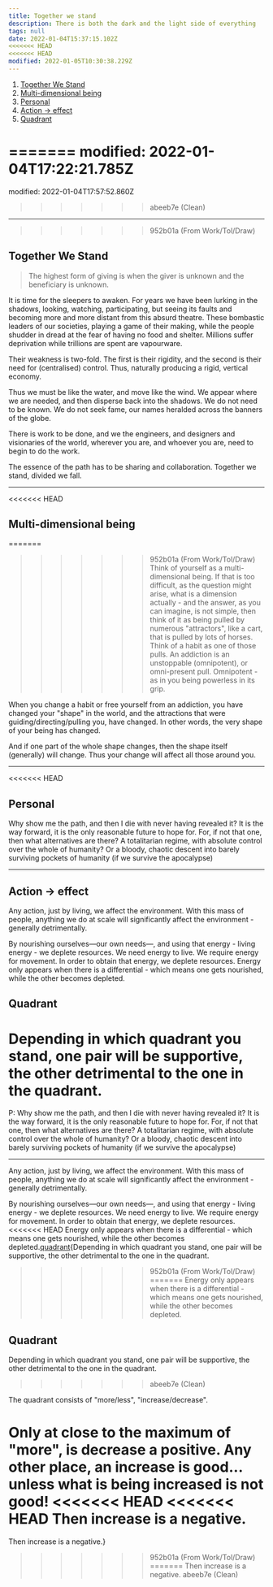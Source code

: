 ```yaml
---
title: Together we stand
description: There is both the dark and the light side of everything
tags: null
date: 2022-01-04T15:37:15.102Z
<<<<<<< HEAD
<<<<<<< HEAD
modified: 2022-01-05T10:30:38.229Z
---
```


1. [Together We Stand](#together-we-stand)
2. [Multi-dimensional being](#multi-dimensional-being)
3. [Personal](#personal)
4. [Action -> effect](#action---effect)
5. [Quadrant](#quadrant)

=======
modified: 2022-01-04T17:22:21.785Z
=======
modified: 2022-01-04T17:57:52.860Z
>>>>>>> abeeb7e (Clean)
---

>>>>>>> 952b01a (From Work/Tol/Draw)
## Together We Stand

> The highest form of giving is when the giver is unknown and the beneficiary is unknown.

It is time for the sleepers to awaken. For years we have been lurking in the shadows, looking, watching, participating, but seeing its faults and becoming more and more distant from this absurd theatre. These bombastic leaders of our societies, playing a game of their making, while the people shudder in dread at the fear of having no food and shelter. Millions suffer deprivation while trillions are spent are vapourware.

Their weakness is two-fold. The first is their rigidity, and the second is their need for (centralised) control. Thus, naturally producing a rigid, vertical economy.

Thus we must be like the water, and move like the wind. We appear where we are needed, and then disperse back into the shadows. We do not need to be known. We do not seek fame, our names heralded across the banners of the globe.

There is work to be done, and we the engineers, and designers and visionaries of the world, wherever you are, and whoever you are, need to begin to do the work.

The essence of the path has to be sharing and collaboration. Together we stand, divided we fall.

---

<<<<<<< HEAD
## Multi-dimensional being

=======
>>>>>>> 952b01a (From Work/Tol/Draw)
Think of yourself as a multi-dimensional being. If that is too difficult, as the question might arise, what is a dimension actually - and the answer, as you can imagine, is not simple, then think of it as being pulled by numerous "attractors", like a cart, that is pulled by lots of horses. Think of a habit as one of those pulls. An addiction is an unstoppable (omnipotent), or omni-present pull. Omnipotent - as in you being powerless in its grip.

When you change a habit or free yourself from an addiction, you have changed your "shape" in the world, and the attractions that were guiding/directing/pulling you, have changed. In other words, the very shape of your being has changed.

And if one part of the whole shape changes, then the shape itself (generally) will change. Thus your change will affect all those around you.

---

<<<<<<< HEAD
## Personal

Why show me the path, and then I die with never having revealed it? It is the way forward, it is the only reasonable future to hope for. For, if not that one, then what alternatives are there? A totalitarian regime, with absolute control over the whole of humanity? Or a bloody, chaotic descent into barely surviving pockets of humanity (if we survive the apocalypse)

---

## Action -> effect

Any action, just by living, we affect the environment. With this mass of people, anything we do at scale will significantly affect the environment - generally detrimentally.

By nourishing ourselves&mdash;our own needs&mdash;, and using that energy - living energy - we deplete resources. We need energy to live. We require energy for movement. In order to obtain that energy, we deplete resources.
Energy only appears when there is a differential - which means one gets nourished, while the other becomes depleted.

## Quadrant

Depending in which quadrant you stand, one pair will be supportive, the other detrimental to the one in the quadrant.
=======
P: Why show me the path, and then I die with never having revealed it? It is the way forward, it is the only reasonable future to hope for. For, if not that one, then what alternatives are there? A totalitarian regime, with absolute control over the whole of humanity? Or a bloody, chaotic descent into barely surviving pockets of humanity (if we survive the apocalypse)

---

Any action, just by living, we affect the environment. With this mass of people, anything we do at scale will significantly affect the environment - generally detrimentally.

By nourishing ourselves&mdash;our own needs&mdash;, and using that energy - living energy - we deplete resources. We need energy to live. We require energy for movement. In order to obtain that energy, we deplete resources.
<<<<<<< HEAD
Energy only appears when there is a differential - which means one gets nourished, while the other becomes depleted.[quadrant](quadrant.html){Depending in which quadrant you stand, one pair will be supportive, the other detrimental to the one in the quadrant.
>>>>>>> 952b01a (From Work/Tol/Draw)
=======
Energy only appears when there is a differential - which means one gets nourished, while the other becomes depleted.

## Quadrant

Depending in which quadrant you stand, one pair will be supportive, the other detrimental to the one in the quadrant.
>>>>>>> abeeb7e (Clean)

The quadrant consists of "more/less", "increase/decrease".

Only at close to the maximum of "more", is decrease a positive. Any other place, an increase is good... unless what is being increased is not good!
<<<<<<< HEAD
<<<<<<< HEAD
Then increase is a negative.
=======
Then increase is a negative.}
>>>>>>> 952b01a (From Work/Tol/Draw)
=======
Then increase is a negative.
>>>>>>> abeeb7e (Clean)
